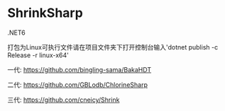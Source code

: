 ﻿# ShrinkSharp
.NET6

打包为Linux可执行文件请在项目文件夹下打开控制台输入'dotnet publish -c Release -r linux-x64'

一代: https://github.com/bingling-sama/BakaHDT

二代: https://github.com/GBLodb/ChlorineSharp

三代: https://github.com/cneicy/Shrink
